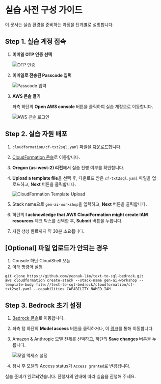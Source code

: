 # 실습 사전 구성 가이드

이 문서는 실습 환경을 준비하는 과정을 단계별로 설명합니다.

## Step 1. 실습 계정 접속

1. **이메일 OTP 인증 선택**

   ![OTP 인증](./images/Event_Engine_OTP.png)

2. **이메일로 전송된 Passcode 입력**

   ![Passcode 입력](./images/Event_Engine_New_Email.png)

3. **AWS 콘솔 열기**

   좌측 하단의 **Open AWS console** 버튼을 클릭하여 실습 계정으로 이동합니다.

   ![AWS 콘솔 로그인](./images/Event_Engine_Detail.png)

## Step 2. 실습 자원 배포

1. `cloudformation/cf-txt2sql.yaml` 파일을 [다운로드](https://github.com/yeonuk-lim/text-to-sql-bedrock/blob/main/cloudformation/cf-txt2sql.yaml)합니다.

2. [CloudFormation 콘솔](https://us-west-2.console.aws.amazon.com/cloudformation/home?region=us-west-2#/stacks/create)로 이동합니다.

3. **Oregon (us-west-2) 리전**에서 실습 진행 여부를 확인합니다.

4. **Upload a template file**을 선택 후, 다운로드 받은 `cf-txt2sql.yaml` 파일을 업로드하고, **Next** 버튼을 클릭합니다.
   
   ![CloudFormation Template Upload](./images/CloudFormation-1.png)

5. Stack name으로 `gen-ai-workshop`을 입력하고, **Next** 버튼을 클릭합니다.

6. 하단의 **I acknowledge that AWS CloudFormation might create IAM resources** 체크 박스를 선택한 후, **Submit** 버튼을 누릅니다.

7. 자원 생성 완료까지 약 30분 소요됩니다.

## [Optional] 파일 업로드가 안되는 경우
1. Console 하단 CloudShell 오픈
2. 아래 명령어 실행
```shell
git clone https://github.com/yeonuk-lim/text-to-sql-bedrock.git
aws cloudformation create-stack --stack-name gen-ai-workshop --template-body file://text-to-sql-bedrock/cloudformation/cf-txt2sql.yaml --capabilities CAPABILITY_NAMED_IAM
```


## Step 3. Bedrock 초기 설정

1. [Bedrock 콘솔](https://us-west-2.console.aws.amazon.com/bedrock/home?region=us-west-2#/)로 이동합니다.

2. 좌측 탭 하단의 **Model access** 버튼을 클릭하거나, 이 [링크](https://us-west-2.console.aws.amazon.com/bedrock/home?region=us-west-2#/modelaccess)를 통해 이동합니다.

3. Amazon & Anthropic 모델 전체를 선택하고, 하단의 **Save changes** 버튼을 누릅니다.
   
   ![모델 액세스 설정](./images/Model-Access.png)

4. 잠시 후 모델의 Access status가 `Access granted`로 변경됩니다.

실습 준비가 완료되었습니다. 진행자의 안내에 따라 실습을 진행해 주세요.
